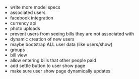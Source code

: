 - write more model specs
- associated users
- facebook integration
- currency api
- photo uploads
- prevent users from seeing bills they are not associated with
- dynamic creation of new users
- maybe bootstrap ALL user data (like users/show)
- groups
- bill view
- allow entering bills that other people paid
- add settle button to user show page
- make sure user show page dynamically updates